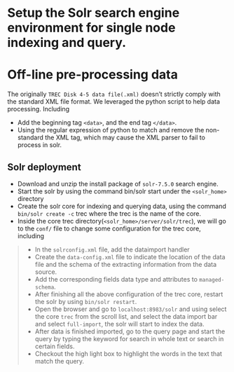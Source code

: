 # Setup the Solr search engine environment for single node indexing and query.

# Off-line pre-processing data
The originally `TREC Disk 4-5 data file(.xml)` doesn’t strictly comply with the standard XML file format. We leveraged the python script to help data processing. Including
+ Add the beginning tag `<data>`, and the end tag `</data>`.
+ Using the regular expression of python to match and remove the non-standard the XML tag, which may cause the XML parser to fail to process in solr.

## Solr deployment
+ Download and unzip the install package of `solr-7.5.0` search engine.
+ Start the solr by using the command bin/solr start under the `<solr_home>` directory
+ Create the solr core for indexing and querying data, using the command `bin/solr create -c` trec where the trec is the name of the core.
+ Inside the core trec directory(`<solr_home>/server/solr/trec`), we will go to the `conf/` file to change some configuration for the trec core, including 
> + In the `solrconfig.xml` file, add the dataimport handler
> + Create the `data-config.xml` file to indicate the location of the data file and the schema of the extracting information from the data source.
> + Add the corresponding fields data type and attributes to `managed-schema`.
> + After finishing all the above configuration of the trec core, restart the solr by using `bin/solr restart`.
> + Open the browser and go to `localhost:8983/solr` and using select the core `trec` from the scroll list, and select the data import bar and select `full-import`, the solr will start to index the data.
> + After data is finished imported, go to the query page and start the query by typing the keyword for search in whole text or search in certain fields.
> + Checkout the high light box to highlight the words in the text that match the query.